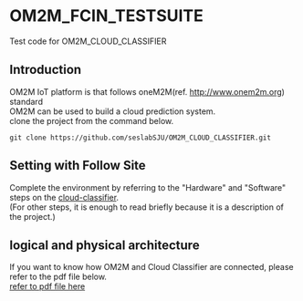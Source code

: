 # OM2M_FCIN_TESTSUITE
Test code for OM2M_CLOUD_CLASSIFIER<br>



## Introduction
OM2M IoT platform is that follows oneM2M(ref. http://www.onem2m.org) standard<br>
OM2M can be used to build a cloud prediction system.<br>
clone the project from the command below.

    git clone https://github.com/seslabSJU/OM2M_CLOUD_CLASSIFIER.git


## Setting with Follow Site
Complete the environment by referring to the "Hardware" and "Software" steps on the [cloud-classifier](https://www.hackster.io/usavswapnil/cloud-classifier-de1ca8).<br>
(For other steps, it is enough to read briefly because it is a description of the project.)

## logical and physical architecture
If you want to know how OM2M and Cloud Classifier are connected, please refer to the pdf file below.<br>
[refer to pdf file here](CloudClassifier.pdf)
